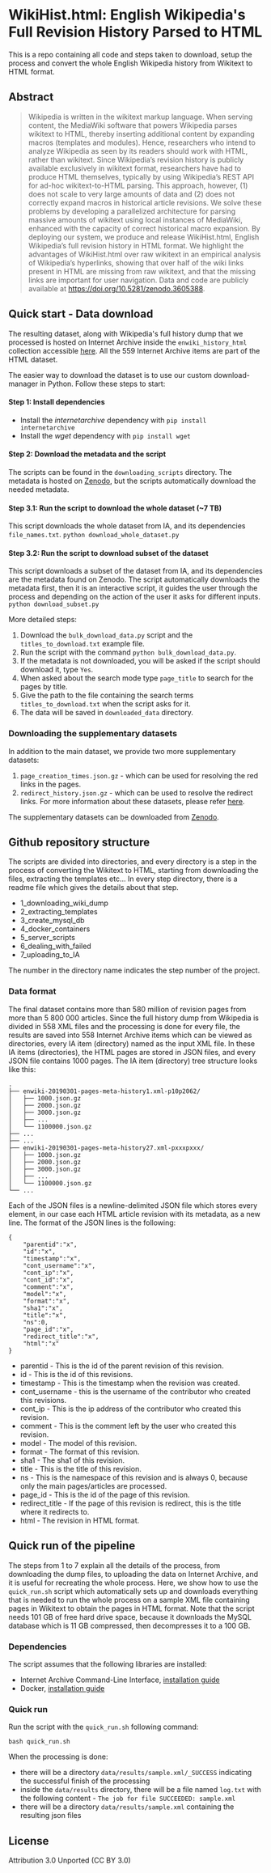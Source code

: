 # WikiHist.html: English Wikipedia's Full Revision History Parsed to HTML

This is a repo containing all code and steps taken to download, setup the process and convert the whole English Wikipedia history from Wikitext to HTML format.


## Abstract
> Wikipedia is written in the wikitext markup language. When serving content, the MediaWiki software that powers Wikipedia parses wikitext to HTML, thereby inserting additional content by expanding macros (templates and modules). Hence, researchers who intend to analyze Wikipedia as seen by its readers should work with HTML, rather than wikitext. Since Wikipedia’s revision history is publicly available exclusively in wikitext format, researchers have had to produce HTML themselves, typically by using Wikipedia’s REST API for ad-hoc wikitext-to-HTML parsing. 
> This approach, however, (1) does not scale to very large amounts of data and (2) does not correctly expand macros in historical article revisions. We solve these problems by developing a parallelized architecture for parsing massive amounts of wikitext using local instances of MediaWiki, enhanced with the capacity of correct historical macro expansion. By deploying our system, we produce and release WikiHist.html, English Wikipedia’s full revision history in HTML format. 
> We highlight the advantages of WikiHist.html over raw wikitext in an empirical analysis of Wikipedia’s hyperlinks, showing that over half of the wiki links present in HTML are missing from raw wikitext, and that the missing links are important for user navigation. Data and code are publicly available at https://doi.org/10.5281/zenodo.3605388.

## Quick start - Data download

The resulting dataset, along with Wikipedia's full history dump that we processed is hosted on Internet Archive inside the `enwiki_history_html` collection accessible [here](https://archive.org/details/enwiki_history_html). All the 559 Internet Archive items are part of the HTML dataset.

The easier way to download the dataset is to use our custom download-manager in Python. Follow these steps to start:

#### Step 1: Install dependencies

* Install the _internetarchive_ dependency with `pip install internetarchive`
* Install the _wget_ dependency with `pip install wget`

#### Step 2: Download the metadata and the script
The scripts can be found in the `downloading_scripts` directory.
The metadata is hosted on [Zenodo](https://zenodo.org/record/3605388#.Xh9bEHVKi0k), but the scripts automatically download the needed metadata.

#### Step 3.1: Run the script to download the whole dataset (~7 TB)
This script downloads the whole dataset from IA, and its dependencies `file_names.txt`.
`python download_whole_dataset.py`

#### Step 3.2: Run the script to download subset of the dataset
This script downloads a subset of the dataset from IA, and its dependencies are the metadata found on Zenodo. The script automatically downloads the metadata first, then it is an interactive script, it guides the user through the process and depending on the action of the user it asks for different inputs.
`python download_subset.py`

More detailed steps:
1. Download the `bulk_download_data.py` script and the `titles_to_download.txt` example file.
2. Run the script with the command `python bulk_download_data.py`.
3. If the metadata is not downloaded, you will be asked if the script should download it, type `Yes`.
4. When asked about the search mode type `page_title` to search for the pages by title.
5. Give the path to the file containing the search terms `titles_to_download.txt` when the script asks for it.
6. The data will be saved in `downloaded_data` directory.


### Downloading the supplementary datasets
In addition to the main dataset, we provide two more supplementary datasets:
1. `page_creation_times.json.gz` - which can be used for resolving the red links in the pages.
2. `redirect_history.json.gz` - which can be used to resolve the redirect links.
For more information about these datasets, please refer [here](https://github.com/epfl-dlab/WikiHist.html/tree/master/downloading_scripts).

The supplementary datasets can be downloaded from [Zenodo](https://zenodo.org/record/3605388#.Xh9bEHVKi0k).


## Github repository structure
The scripts are divided into directories, and every directory is a step in the process of converting the Wikitext to HTML, starting from downloading the files, extracting the templates etc… In every step directory, there is a readme file which gives the details about that step.

* 1_downloading_wiki_dump
* 2_extracting_templates
* 3_create_mysql_db
* 4_docker_containers
* 5_server_scripts
* 6_dealing_with_failed
* 7_uploading_to_IA

The number in the directory name indicates the step number of the project.

### Data format
The final dataset contains more than 580 million of revision pages from more than 5 800 000 articles. Since the full history dump from Wikipedia is divided in 558 XML files and the processing is done for every file, the results are saved into 558 Internet Archive items which can be viewed as directories, every IA item (directory) named as the input XML file. In these IA items (directories), the HTML pages are stored in JSON files, and every JSON file contains 1000 pages. The IA item (directory) tree structure looks like this:

    .
    ├── enwiki-20190301-pages-meta-history1.xml-p10p2062/
    │   ├── 1000.json.gz
    │   ├── 2000.json.gz
    │   ├── 3000.json.gz
    │   ├── ...
    │   └── 1100000.json.gz
    ├── ...
    ├── ...
    ├── enwiki-20190301-pages-meta-history27.xml-pxxxpxxx/
    │   ├── 1000.json.gz
    │   ├── 2000.json.gz
    │   ├── 3000.json.gz
    │   ├── ...
    │   └── 1100000.json.gz
    └── ...

Each of the JSON files is a newline-delimited JSON file which stores every element, in our case each HTML article revision with its metadata, as a new line. The format of the JSON lines is the following:

```
{
    "parentid":"x",
    "id":"x",
    "timestamp":"x",
    "cont_username":"x",
    "cont_ip":"x",
    "cont_id":"x",
    "comment":"x",
    "model":"x",
    "format":"x",
    "sha1":"x",
    "title":"x",
    "ns":0,
    "page_id":"x",
    "redirect_title":"x",
    "html":"x"
}
```
* parentid - This is the id of the parent revision of this revision.
* id - This is the id of this revisions.
* timestamp - This is the timestamp when the revision was created.
* cont\_username - this is the username of the contributor who created this revisions.
* cont\_ip - This is the ip address of the contributor who created this revision.
* comment - This is the comment left by the user  who created this revision.
* model - The model of this revision.
* format - The format of this revision.
* sha1 - The sha1 of this revision.
* title - This is the title of this revision.
* ns - This is the namespace of this revision and is always 0, because only the main pages/articles are processed.
* page\_id - This is the id of the page of this revision.
* redirect\_title - If the page of this revision is redirect, this is the title where it redirects to.
* html - The revision in HTML format.


## Quick run of the pipeline
The steps from 1 to 7 explain all the details of the process, from downloading the dump files, to uploading the data on Internet Archive, and it is useful for recreating the whole process.
Here, we show how to use the `quick_run.sh` script which automatically sets up and downloads everything that is needed to run the whole process on a sample XML file containing pages in Wikitext to obtain the pages in HTML format. Note that the script needs 101 GB of free hard drive space, because it downloads the MySQL database which is 11 GB compressed, then decompresses it to a 100 GB.

### Dependencies
The script assumes that the following libraries are installed:
* Internet Archive Command-Line Interface, [installation guide]( https://archive.org/services/docs/api/internetarchive/installation.html)
* Docker, [installation guide](https://docs.docker.com/v17.12/install/)

### Quick run
Run the script with the `quick_run.sh` following command:
```
bash quick_run.sh
```
When the processing is done:
- there will be a directory `data/results/sample.xml/_SUCCESS` indicating the successful finish of the processing 
- inside the `data/results` directory, there will be a file named `log.txt` with the following content - `The job for file SUCCEEDED: sample.xml`
- there will be a directory `data/results/sample.xml` containing the resulting json files


## License
Attribution 3.0 Unported (CC BY 3.0)
